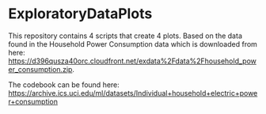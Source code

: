 # ExploratoryDataPlots

This repository contains 4 scripts that create 4 plots. 
Based on the data found in the Household Power Consumption data which is downloaded from here: https://d396qusza40orc.cloudfront.net/exdata%2Fdata%2Fhousehold_power_consumption.zip. 

The codebook can be found here: 
https://archive.ics.uci.edu/ml/datasets/Individual+household+electric+power+consumption
